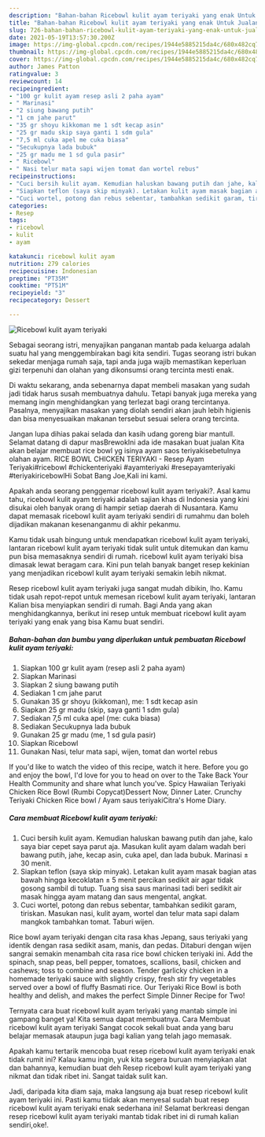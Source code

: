 ```yaml
---
description: "Bahan-bahan Ricebowl kulit ayam teriyaki yang enak Untuk Jualan"
title: "Bahan-bahan Ricebowl kulit ayam teriyaki yang enak Untuk Jualan"
slug: 726-bahan-bahan-ricebowl-kulit-ayam-teriyaki-yang-enak-untuk-jualan
date: 2021-05-19T13:57:30.200Z
image: https://img-global.cpcdn.com/recipes/1944e5885215da4c/680x482cq70/ricebowl-kulit-ayam-teriyaki-foto-resep-utama.jpg
thumbnail: https://img-global.cpcdn.com/recipes/1944e5885215da4c/680x482cq70/ricebowl-kulit-ayam-teriyaki-foto-resep-utama.jpg
cover: https://img-global.cpcdn.com/recipes/1944e5885215da4c/680x482cq70/ricebowl-kulit-ayam-teriyaki-foto-resep-utama.jpg
author: James Patton
ratingvalue: 3
reviewcount: 14
recipeingredient:
- "100 gr kulit ayam resep asli 2 paha ayam"
- " Marinasi"
- "2 siung bawang putih"
- "1 cm jahe parut"
- "35 gr shoyu kikkoman me 1 sdt kecap asin"
- "25 gr madu skip saya ganti 1 sdm gula"
- "7,5 ml cuka apel me cuka biasa"
- "Secukupnya lada bubuk"
- "25 gr madu me 1 sd gula pasir"
- " Ricebowl"
- " Nasi telur mata sapi wijen tomat dan wortel rebus"
recipeinstructions:
- "Cuci bersih kulit ayam. Kemudian haluskan bawang putih dan jahe, kalo saya biar cepet saya parut aja. Masukan kulit ayam dalam wadah beri bawang putih, jahe, kecap asin, cuka apel, dan lada bubuk. Marinasi ± 30 menit."
- "Siapkan teflon (saya skip minyak). Letakan kulit ayam masak bagian atas bawah hingga kecoklatan ± 5 menit percikan sedikit air agar tidak gosong sambil di tutup. Tuang sisa saus marinasi tadi beri sedikit air masak hingga ayam matang dan saus mengental, angkat."
- "Cuci wortel, potong dan rebus sebentar, tambahkan sedikit garam, tiriskan. Masukan nasi, kulit ayam, wortel dan telur mata sapi dalam mangkok tambahkan tomat. Taburi wijen."
categories:
- Resep
tags:
- ricebowl
- kulit
- ayam

katakunci: ricebowl kulit ayam 
nutrition: 279 calories
recipecuisine: Indonesian
preptime: "PT35M"
cooktime: "PT51M"
recipeyield: "3"
recipecategory: Dessert

---
```



![Ricebowl kulit ayam teriyaki](https://img-global.cpcdn.com/recipes/1944e5885215da4c/680x482cq70/ricebowl-kulit-ayam-teriyaki-foto-resep-utama.jpg)

Sebagai seorang istri, menyajikan panganan mantab pada keluarga adalah suatu hal yang menggembirakan bagi kita sendiri. Tugas seorang istri bukan sekedar menjaga rumah saja, tapi anda juga wajib memastikan keperluan gizi terpenuhi dan olahan yang dikonsumsi orang tercinta mesti enak.

Di waktu  sekarang, anda sebenarnya dapat membeli masakan yang sudah jadi tidak harus susah membuatnya dahulu. Tetapi banyak juga mereka yang memang ingin menghidangkan yang terlezat bagi orang tercintanya. Pasalnya, menyajikan masakan yang diolah sendiri akan jauh lebih higienis dan bisa menyesuaikan makanan tersebut sesuai selera orang tercinta. 

Jangan lupa dihias pakai selada dan kasih udang goreng biar mantull. Selamat datang di dapur masBrewokIni ada ide masakan buat jualan Kita akan belajar membuat rice bowl yg isinya ayam saos teriyakisebetulnya olahan ayam. RICE BOWL CHICKEN TERIYAKI - Resep Ayam Teriyaki#ricebowl #chickenteriyaki #ayamteriyaki #resepayamteriyaki #teriyakiricebowlHi Sobat Bang Joe,Kali ini kami.

Apakah anda seorang penggemar ricebowl kulit ayam teriyaki?. Asal kamu tahu, ricebowl kulit ayam teriyaki adalah sajian khas di Indonesia yang kini disukai oleh banyak orang di hampir setiap daerah di Nusantara. Kamu dapat memasak ricebowl kulit ayam teriyaki sendiri di rumahmu dan boleh dijadikan makanan kesenanganmu di akhir pekanmu.

Kamu tidak usah bingung untuk mendapatkan ricebowl kulit ayam teriyaki, lantaran ricebowl kulit ayam teriyaki tidak sulit untuk ditemukan dan kamu pun bisa memasaknya sendiri di rumah. ricebowl kulit ayam teriyaki bisa dimasak lewat beragam cara. Kini pun telah banyak banget resep kekinian yang menjadikan ricebowl kulit ayam teriyaki semakin lebih nikmat.

Resep ricebowl kulit ayam teriyaki juga sangat mudah dibikin, lho. Kamu tidak usah repot-repot untuk memesan ricebowl kulit ayam teriyaki, lantaran Kalian bisa menyiapkan sendiri di rumah. Bagi Anda yang akan menghidangkannya, berikut ini resep untuk membuat ricebowl kulit ayam teriyaki yang enak yang bisa Kamu buat sendiri.

<!--inarticleads1-->

##### Bahan-bahan dan bumbu yang diperlukan untuk pembuatan Ricebowl kulit ayam teriyaki:

1. Siapkan 100 gr kulit ayam (resep asli 2 paha ayam)
1. Siapkan  Marinasi
1. Siapkan 2 siung bawang putih
1. Sediakan 1 cm jahe parut
1. Gunakan 35 gr shoyu (kikkoman), me: 1 sdt kecap asin
1. Siapkan 25 gr madu (skip, saya ganti 1 sdm gula)
1. Sediakan 7,5 ml cuka apel (me: cuka biasa)
1. Sediakan Secukupnya lada bubuk
1. Gunakan 25 gr madu (me, 1 sd gula pasir)
1. Siapkan  Ricebowl
1. Gunakan  Nasi, telur mata sapi, wijen, tomat dan wortel rebus


If you&#39;d like to watch the video of this recipe, watch it here. Before you go and enjoy the bowl, I&#39;d love for you to head on over to the Take Back Your Health Community and share what lunch you&#39;ve. Spicy Hawaiian Teriyaki Chicken Rice Bowl (Rumbi Copycat)Dessert Now, Dinner Later. Crunchy Teriyaki Chicken Rice bowl / Ayam saus teriyakiCitra&#39;s Home Diary. 

<!--inarticleads2-->

##### Cara membuat Ricebowl kulit ayam teriyaki:

1. Cuci bersih kulit ayam. Kemudian haluskan bawang putih dan jahe, kalo saya biar cepet saya parut aja. Masukan kulit ayam dalam wadah beri bawang putih, jahe, kecap asin, cuka apel, dan lada bubuk. Marinasi ± 30 menit.
1. Siapkan teflon (saya skip minyak). Letakan kulit ayam masak bagian atas bawah hingga kecoklatan ± 5 menit percikan sedikit air agar tidak gosong sambil di tutup. Tuang sisa saus marinasi tadi beri sedikit air masak hingga ayam matang dan saus mengental, angkat.
1. Cuci wortel, potong dan rebus sebentar, tambahkan sedikit garam, tiriskan. Masukan nasi, kulit ayam, wortel dan telur mata sapi dalam mangkok tambahkan tomat. Taburi wijen.


Rice bowl ayam teriyaki dengan cita rasa khas Jepang, saus teriyaki yang identik dengan rasa sedikit asam, manis, dan pedas. Ditaburi dengan wijen sangrai semakin menambah cita rasa rice bowl chicken teriyaki ini. Add the spinach, snap peas, bell pepper, tomatoes, scallions, basil, chicken and cashews; toss to combine and season. Tender garlicky chicken in a homemade teriyaki sauce with slightly crispy, fresh stir fry vegetables served over a bowl of fluffy Basmati rice. Our Teriyaki Rice Bowl is both healthy and delish, and makes the perfect Simple Dinner Recipe for Two! 

Ternyata cara buat ricebowl kulit ayam teriyaki yang mantab simple ini gampang banget ya! Kita semua dapat membuatnya. Cara Membuat ricebowl kulit ayam teriyaki Sangat cocok sekali buat anda yang baru belajar memasak ataupun juga bagi kalian yang telah jago memasak.

Apakah kamu tertarik mencoba buat resep ricebowl kulit ayam teriyaki enak tidak rumit ini? Kalau kamu ingin, yuk kita segera buruan menyiapkan alat dan bahannya, kemudian buat deh Resep ricebowl kulit ayam teriyaki yang nikmat dan tidak ribet ini. Sangat taidak sulit kan. 

Jadi, daripada kita diam saja, maka langsung aja buat resep ricebowl kulit ayam teriyaki ini. Pasti kamu tiidak akan menyesal sudah buat resep ricebowl kulit ayam teriyaki enak sederhana ini! Selamat berkreasi dengan resep ricebowl kulit ayam teriyaki mantab tidak ribet ini di rumah kalian sendiri,oke!.

